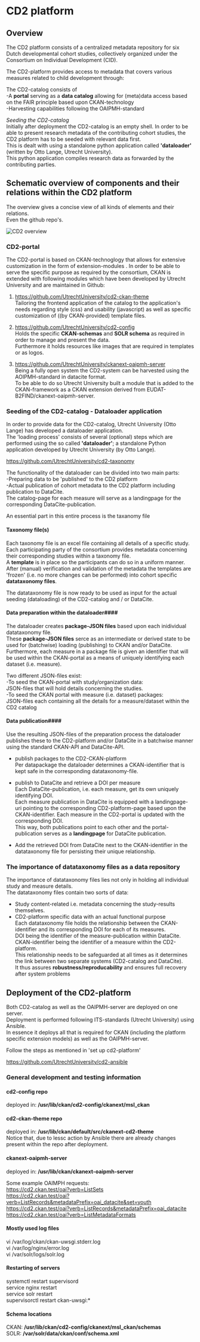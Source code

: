 # CD2 platform

## Overview
The CD2 platform consists of a centralized metadata repository for six Dutch developmental cohort studies, collectively organized under the Consortium on Individual Development (CID).  

The CD2-platform provides access to metadata that covers various measures related to child development through:  

The CD2-catalog consists of  
-A **portal** serving as a **data catalog** allowing for (meta)data access based on the FAIR principle based upon CKAN-technology  
-Harvesting capabilities following the OAIPMH-standard

*Seeding the CD2-catalog*  
Initially after deployment the CD2-catalog is an empty shell.
In order to be able to present research metadata of the contributing cohort studies, the CD2 platform has to be seeded with relevant data first.  
This is dealt with using a standalone python application called **'dataloader'** (written by Otto Lange, Utrecht University).  
This python application compiles research data as forwarded by the contributing parties.

## Schematic overview of components and their relations within the CD2 platform
The overview gives a concise view of all kinds of elements and their relations.  
Even the github repo's.

<img src="overview-cd2.png" alt="CD2 overview">



### CD2-portal
The CD2-portal is based on CKAN-technoglogy that allows for extensive customization in the form of extension-modules .
In order to be able to serve the specific purpose as required by the consortium, CKAN is extended with following modules which have been developed by Utrecht University and are maintained in Github:  



1. https://github.com/UtrechtUniversity/cd2-ckan-theme  
Tailoring the frontend application of the catalog to the application's needs regarding style (css) and usability (javascript) as well as specific customization of ((by CKAN-provided) template files.

2. https://github.com/UtrechtUniversity/cd2-config  
Holds the specific **CKAN-schemas** and **SOLR schema** as required in order to manage and present the data.  
 Furthermore it holds resources like images that are required in templates or as logos.

3. https://github.com/UtrechtUniversity/ckanext-oaipmh-server  
Being a fully open system the CD2-system can be harvested using the AOIPMH-standard in datacite format.  
To be able to do so Utrecht University built a module that is added to the CKAN-framework as a CKAN extension derived from EUDAT-B2FIND/ckanext-oaipmh-server.


### Seeding of the CD2-catalog - Dataloader application
In order to provide data for the CD2-catalog, Utrecht University (Otto Lange) has developed a dataloader application.  
The 'loading process' consists of several (optional) steps which are performed using the so called  **'dataloader'**; a standalone Python application developed by Utrecht University (by Otto Lange).  

https://github.com/UtrechtUniversity/cd2-taxonomy

The functionality of the dataloader can be divided into two main parts:  
-Preparing data to be 'published' to the CD2 platform  
-Actual publication of cohort metadata to the CD2 platform including publication to DataCite.  
The catalog-page for each measure will serve as a landingpage for the corresponding DataCite-publication.

An essential part in this entire process is the taxanomy file

#### Taxonomy file(s)
Each taxonomy file is an excel file containing all details of a specific study.  
Each participating party of the consortium provides metadata concerning their corresponding studies within a taxonomy file.  
A **template** is in place so the participants can do so in a uniform manner.  
After (manual) verification and validation of the metadata the templates are 'frozen' (i.e. no more changes can be performed) into cohort specific **datataxonomy files**.  

The datataxonomy file is now ready to be used as input for the actual seeding (dataloading) of the CD2-catalog and / or DataCite.


#### Data preparation within the dataloader####  
The dataloader creates **package-JSON files** based upon each inidividual datataxonomy file.  
These **package-JSON files** serce as an intermediate or derived state to be used for (batchwise) loading (publishing) to CKAN and/or DataCite.  
Furthermore, each measure in a package file is given an identifier that will be used within the CKAN-portal as a means of uniquely identifying each dataset (i.e. measure).  

Two different JSON-files exist:  
-To seed the CKAN-portal with study/organization data:  
JSON-files that will hold details concerning the studies.   
-To seed the CKAN portal with measure (i.e. dataset) packages:  
JSON-files each containing all the details for a measure/dataset within the CD2 catalog


#### Data publication####  
Use the resulting JSON-files of the preparation process the dataloader publishes these to the CD2-platform and/or DataCite in a batchwise manner using the standard CKAN-API and DataCite-API.  

- publish packages to the CD2-CKAN-platform  
Per datapackage the dataloader determines a CKAN-identifier that is kept safe in the corresponding datataxonomy-file.

- publish to DataCite and retrieve a DOI per measure  
Each DataCite-publication, i.e. each measure, get its own uniquely identifying DOI.  
Each measure publication in DataCite is equipped with a landingpage-uri pointing to the corresponding CD2-platform-page based upon the CKAN-identifier.
Each measure in the CD2-portal is updated with the corresponding DOI.  
This way, both publications point to each other and the portal-publication serves as a **landingpage** for DataCite publication.

- Add the retrieved DOI from DataCite next to the CKAN-identifier in the datataxonomy file for persisting their unique relationship.



### The importance of datataxonomy files as a data repository ###
The importance of datataxonomy files lies not only in holding all individual study and measure details.  
The datataxonomy files contain two sorts of data:

- Study content-related i.e. metadata concerning the study-results themselves.  
- CD2-platform specific data with an actual functional purpose  
Each datataxonomy file holds the relationship between the CKAN-identifier and its corresponding DOI for each of its measures.  
DOI being the identifier of the measure-publication within DataCite.  
CKAN-identifier being the identifier of a measure within the CD2-platform.  
This relationship needs to be safeguarded at all times as it determines the link between two separate systems (CD2-catalog and DataCite).  
It thus assures **robustness/reproducability** and ensures full recovery after system problems


## Deployment of the CD2-platform
Both CD2-catalog as well as the OAIPMH-server are deployed on one server.  
Deployment is performed following ITS-standards (Utrecht University) using Ansible.  
In essence it deploys all that is required for CKAN (including the platform specific extension models) as well as the OAIPMH-server.  

Follow the steps as mentioned in 'set up cd2-platform'

https://github.com/UtrechtUniversity/cd2-ansible




### General development and testing information
#### cd2-config repo ####
deployed in: **/usr/lib/ckan/cd2-config/ckanext/msl_ckan**


#### cd2-ckan-theme repo ####
deployed in: **/usr/lib/ckan/default/src/ckanext-cd2-theme**  
Notice that, due to lessc action by Ansible there are already changes present within the repo after deployment.


#### ckanext-oaipmh-server ####
deployed in: **/usr/lib/ckan/ckanext-oaipmh-server**

Some example OAIMPH requests:   
https://cd2.ckan.test/oai?verb=ListSets  
https://cd2.ckan.test/oai?verb=ListRecords&metadataPrefix=oai_datacite&set=youth  
https://cd2.ckan.test/oai?verb=ListRecords&metadataPrefix=oai_datacite  
https://cd2.ckan.test/oai?verb=ListMetadataFormats  

#### Mostly used log files ####

vi /var/log/ckan/ckan-uwsgi.stderr.log  
vi /var/log/nginx/error.log  
vi /var/solr/logs/solr.log


#### Restarting of servers ####
systemctl restart supervisord  
service nginx restart  
service solr restart  
supervisorctl restart ckan-uwsgi:*  

#### Schema locations ####
CKAN: **/usr/lib/ckan/cd2-config/ckanext/msl_ckan/schemas**  
SOLR: **/var/solr/data/ckan/conf/schema.xml**
